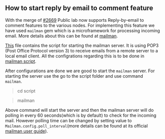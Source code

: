 ## How to start reply by email to comment feature

With the merge of [#2669](https://github.com/publiclab/plots2/pull/2669) Public lab now supports Reply-by-email to comment features to the various nodes. For implementing this feature we have used `mailman` gem which is a microframework for processing incoming email. More details about this can be found at [mailman](https://github.com/mailman/mailman).

[This](https://github.com/publiclab/plots2/blob/master/script/mailman_server) file contains the script for starting the mailman server. It is using POP3 (Post Office Protocol version 3) to receive emails from a remote server to a local email client. All the configrations regarding this is to be done in [mailman script](https://github.com/publiclab/plots2/blob/master/script/mailman_server). 

After configurations are done we are good to start the `mailman` server. For starting the server use the go to the script folder and use command `mailman`.

> cd script

> mailman

Above command will start the server and then the mailman server will do polling in every 60 seconds(which is by default) to check for the incoming mail. However polling time can be changed by setting value to `Mailman.config.poll_interval`(more details can be found at its official [mailman user guide](https://github.com/mailman/mailman/blob/master/USER_GUIDE.md)).